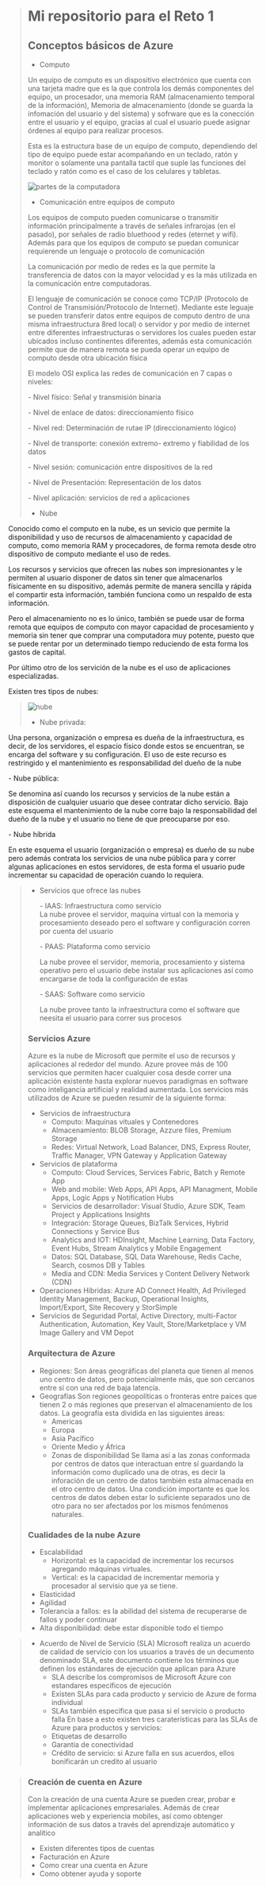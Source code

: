 > # Mi repositorio para el Reto 1  
> ## Conceptos básicos de Azure
> - <p>Computo <br>
> Un equipo de computo es un dispositivo electrónico que cuenta con una tarjeta madre que es la que controla los demás componentes del equipo, un procesador, una memoria RAM (almacenamiento temporal de la información), Memoria de almacenamiento (donde se guarda la infomación del usuario y del sistema) y sofrware que es la conección entre el usuario y el equipo, gracias al cual el usuario puede asignar órdenes al equipo para realizar procesos. </p>
> Esta es la estructura base de un equipo de computo, dependiendo del tipo de equipo puede estar acompañando en un teclado, ratón y monitor o solamente una pantalla tactil que suple las funciones del teclado y ratón como es el caso de los celulares y tabletas. </p>
> ![partes de la computadora](/fotos/principales-partes-del-computador.jpg)
> - <p>Comunicación entre equipos de computo <br>
> Los equipos de computo pueden comunicarse o transmitir información principalmente a través de señales infrarojas (en el pasado), por señales de radio bluethood y redes (eternet y wifi). Además para que los equipos de computo se puedan comunicar requierende un lenguaje o protocolo de comunicación </p>
La comunicación por medio de redes es la que permite la transferencia de datos con la mayor velocidad y es la más utilizada en la comunicación entre computadoras. </p>
El lenguaje de comunicación se conoce como TCP/IP (Protocolo de Control de Transmisión/Protocolo de Internet). Mediante este leguaje se pueden transferir datos entre equipos de computo dentro de una misma infraestructura 8red local) o servidor y por medio de internet entre diferentes infraestructuras o servidores los cuales pueden estar ubicados incluso continentes diferentes, además esta comunicación permite que de manera remota se pueda operar un equipo de computo desde otra ubicación física </p>
El modelo OSI explica las redes de comunicación en 7 capas o niveles: </p>
    - Nivel físico: Señal y transmisión binaria </p>
    - Nivel de enlace de datos: direccionamiento físico </p>
    - Nivel red: Determinación de rutae IP (direccionamiento lógico) </p>
    - Nivel de transporte: conexión extremo- extremo y fiabilidad de los datos </p>
    - Nivel sesión: comunicación entre dispositivos de la red </p>
    - Nivel de Presentación: Representación de los datos </p>
    - Nivel aplicación: servicios de red a aplicaciones </p>
> 
> - <p> Nube <br>
Conocido como el computo en la nube, es un sevicio que permite la disponibilidad y uso de recursos de almacenamiento y capacidad de computo, como memoria RAM y procecadores, de forma remota desde otro dispositivo de computo mediante el uso de redes. </p>
Los recursos y servicios que ofrecen las nubes son impresionantes y le permiten al usuario disponer de datos sin tener que almacenarlos físicamente en su dispositivo, además permite de manera sencilla y rápida el compartir esta información, también funciona como un respaldo de esta información. </p>
Pero el almacenamiento no es lo único, también se puede usar de forma remota que equipos de computo con mayor capacidad de procesamiento y memoria sin tener que comprar una computadora muy potente, puesto que se puede rentar por un determinado tiempo reduciendo de esta forma los gastos de capital. </p>
Por último otro de los servición de la nube es el uso de aplicaciones especializadas. <p>
Existen tres tipos de nubes: <p>
> ![nube](/fotos/AzureNube.jpg)
>   - <p> Nube privada: <br> 
Una persona, organización o empresa es dueña de la infraestructura, es decir, de los servidores, el espacio físico donde estos se encuentran, se encarga del software y su configuración. El uso de este recurso es restringido y el mantenimiento es responsabilidad del dueño de la nube </p>
    - Nube pública: </p>
Se denomina así cuando los recursos y servicios de la nube están a disposición de cualquier usuario que desee contratar dicho servicio. Bajo este esquema el mantenimiento de la nube corre bajo la responsabilidad del dueño de la nube y el usuario no tiene de que preocuparse por eso. </p>
    - Nube híbrida </p>
En este esquema el usuario (organización o empresa) es dueño de su nube pero además contrata los servicios de una nube pública para y correr algunas aplicaciones en estos servidores, de esta forma el usuario pude incrementar su capacidad de operación cuando lo requiera. </p>
> - Servicios que ofrece las nubes
    <p> - IAAS: Infraestructura como servicio <br>
    La nube provee el servidor, maquina virtual con la memoria y procesamiento deseado pero el software y configuración corren por cuenta del usuario </p>
        - PAAS: Plataforma como servicio </p>
    La nube provee el servidor, memoria, procesamiento y sistema operativo pero el usuario debe instalar sus aplicaciones así como encargarse de toda la configuración de estas </p>
        - SAAS: Software como servicio </p>
    La nube provee tanto la infraestructura como el software que neesita el usuario para correr sus procesos </p>
> 
> ### Servicios Azure
> Azure es la nube de Microsoft que permite el uso de recursos y aplicaciones al rededor del mundo. Azure provee más de 100 servicios que permiten hacer cualquier cosa desde correr una aplicación existente hasta explorar nuevos paradigmas en software como inteligancia artificial y realidad aumentada.
>   Los servicios más utilizados de Azure se pueden resumir de la siguiente forma:
> - Servicios de infraestructura
>   - Computo: Maquinas vituales y Contenedores
>   - Almacenamiento: BLOB Storage, Azzure files, Premium Storage
>   - Redes: Virtual Network, Load Balancer, DNS, Express Router, Traffic Manager, VPN Gateway y Application Gateway
> - Servicios de plataforma
>   - Computo: Cloud Services, Services Fabric, Batch y Remote App
>   - Web and mobile: Web Apps, API Apps, API Managment, Mobile Apps, Logic Apps y Notification Hubs
>   - Servicios de desarrollador: Visual Studio, Azure SDK, Team Project y Applications Insights
>   - Integración: Storage Queues, BizTalk Services, Hybrid Connections y Service Bus
>   - Analytics and IOT: HDInsight, Machine Learning, Data Factory, Event Hubs, Stream Analytics y Mobile Engagement
>   - Datos: SQL Database, SQL Data Warehouse, Redis Cache, Search, cosmos DB y Tables
>   - Media and CDN: Media Services y Content Delivery Network (CDN)
> - Operaciones Híbridas:
> Azure AD Connect Health, Ad Privileged Identity Management, Backup, Operational Insights, Import/Export, Site Recovery y StorSimple
> - Servicios de Seguridad
> Portal, Active Directory, multi-Factor Authentication, Automation, Key Vault, Store/Marketplace y VM Image Gallery and VM Depot
> ### Arquitectura de Azure
> - Regiones: 
> Son áreas geográficas del planeta que tienen al menos uno centro de datos, pero potencialmente más, que son cercanos entre sí con una red de baja latencia.
> - Geografías
> Son regiones geopolíticas o fronteras entre paíces que tienen 2 o más regiones que preservan el almacenamiento de los datos. La geografía esta dividida en las siguientes áreas:
>   - Americas
>   - Europa
>   - Asia Pacífico
>   - Oriente Medio y África
>   - Zonas de disponibilidad
> Se llama así a las zonas conformada por centros de datos que interactuan entre sí guardando la información como duplicado una de otras, es decir la inforación de un centro de datos también esta almacenada en el otro centro de datos. Una condición importante es que los centros de datos deben estar lo suficiente separados uno de otro para no ser afectados por los mismos fenómenos naturales.
 > ### Cualidades de la nube Azure
 > - Escalabilidad
 >      - Horizontal: es la capacidad de incrementar los recursos agregando máquinas virtuales.
 >      - Vertical: es la capacidad de incrementar memoria y procesador al servisio que ya se tiene.
 > - Elasticidad
 > - Agilidad
 > - Tolerancia a fallos: es la abilidad del sistema de recuperarse de fallos y poder continuar
 > - Alta disponibilidad: debe estar disponible todo el tiempo

 > - Acuerdo de Nivel de Servicio (SLA)
 > Microsoft realiza un acuerdo de calidad de servicio con los usuarios a través de un decumento denominado SLA, este documento contiene los términos que definen los estándares de ejecución  que aplican para Azure
 >      - SLA describe los compromisos de Microsoft Azure con estandares específicos de ejecución
 >      - Existen SLAs para cada producto y servicio de Azure de forma individual
 >      - SLAs también especifica que pasa si el servicio o producto falla
 > En base a esto existen tres caraterísticas para las SLAs de Azure para productos y servicios:
 >      - Etiquetas de desarrollo
 >      - Garantía de conectividad
 >      - Crédito de servicio: si Azure falla en sus acuerdos, ellos bonificarán un credito al usuario

 > ### Creación de cuenta en Azure
 >Con la creación de una cuenta Azure se pueden crear, probar e implementar aplicaciones empresariales. Además de crear aplicaciones web y experiencia mobiles, así como obtenger información de sus datos a través del aprendizaje automático y
analítico 
> - Existen diferentes tipos de cuentas
> - Facturación en Azure
> - Como crear una cuenta en Azure
> - Como obtener ayuda y soporte
